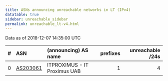 ```yaml
---
title: ASNs announcing unreachable networks in LT (IPv4)
datatable: true
sidebar: unreachable_sidebar
permalink: unreachable_lt-v4.html
---
```


Data as of 2018-12-07 14:35:00 UTC


<div class="datatable-begin"></div>

|   # | ASN                                      | (announcing) AS name         |   prefixes |   unreachable /24s |
|----:|:-----------------------------------------|:-----------------------------|-----------:|-------------------:|
|   0 | [AS203061](unreachable_AS203061-v4.html) | ITPROXIMUS - IT Proximus UAB |          1 |                  4 |

<div class="datatable-end"></div>